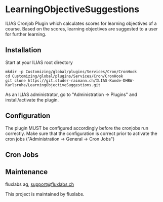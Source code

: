 # LearningObjectiveSuggestions

ILIAS Cronjob Plugin which calculates scores for learning objectives of a course. 
Based on the scores, learning objectives are suggested to a user for further learning.

## Installation
Start at your ILIAS root directory
```
mkdir -p Customizing/global/plugins/Services/Cron/CronHook  
cd Customizing/global/plugins/Services/Cron/CronHook
git clone https://git.studer-raimann.ch/ILIAS-Kunde-DHBW-Karlsruhe/LearningObjectiveSuggestions.git
```
As an ILIAS administrator, go to "Administration -> Plugins" and install/activate the plugin.

## Configuration
The plugin MUST be configured accordingly before the cronjobs run correctly. Make sure that the
configuration is correct prior to activate the cron jobs ("Administration -> General -> Cron Jobs")

## Cron Jobs

## Maintenance
fluxlabs ag, support@fluxlabs.ch

This project is maintained by fluxlabs. 
